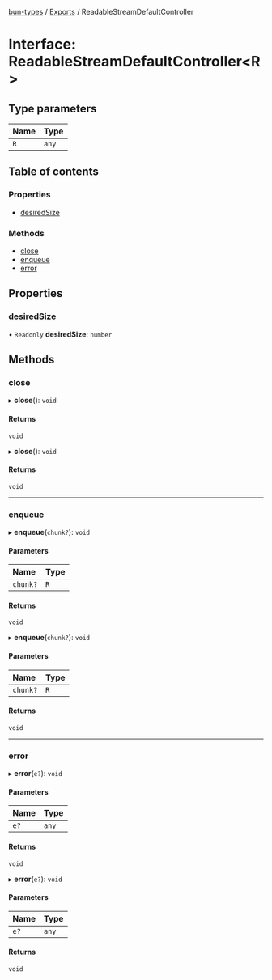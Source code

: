 [bun-types](https://github.com/oven-sh/bun-types/blob/master/api-docs/README.md) / [Exports](https://github.com/oven-sh/bun-types/blob/master/api-docs/modules.md) / ReadableStreamDefaultController

# Interface: ReadableStreamDefaultController<R\>

## Type parameters

| Name | Type |
| :------ | :------ |
| `R` | `any` |

## Table of contents

### Properties

- [desiredSize](https://github.com/oven-sh/bun-types/blob/master/api-docs/interfaces/ReadableStreamDefaultController.md#desiredsize)

### Methods

- [close](https://github.com/oven-sh/bun-types/blob/master/api-docs/interfaces/ReadableStreamDefaultController.md#close)
- [enqueue](https://github.com/oven-sh/bun-types/blob/master/api-docs/interfaces/ReadableStreamDefaultController.md#enqueue)
- [error](https://github.com/oven-sh/bun-types/blob/master/api-docs/interfaces/ReadableStreamDefaultController.md#error)

## Properties

### desiredSize

• `Readonly` **desiredSize**: `number`

## Methods

### close

▸ **close**(): `void`

#### Returns

`void`

▸ **close**(): `void`

#### Returns

`void`

___

### enqueue

▸ **enqueue**(`chunk?`): `void`

#### Parameters

| Name | Type |
| :------ | :------ |
| `chunk?` | `R` |

#### Returns

`void`

▸ **enqueue**(`chunk?`): `void`

#### Parameters

| Name | Type |
| :------ | :------ |
| `chunk?` | `R` |

#### Returns

`void`

___

### error

▸ **error**(`e?`): `void`

#### Parameters

| Name | Type |
| :------ | :------ |
| `e?` | `any` |

#### Returns

`void`

▸ **error**(`e?`): `void`

#### Parameters

| Name | Type |
| :------ | :------ |
| `e?` | `any` |

#### Returns

`void`
